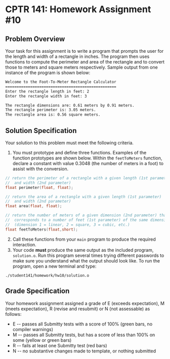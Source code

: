 # CPTR 141: Homework Assignment #10

## Problem Overview

Your task for this assignment is to write a program that prompts the user for the length and width of a rectangle in inches.  The program then uses functions to compute the perimeter and area of the rectangle and to convert those to meters and square meters respectively.  Sample output from one instance of the program is shown below:

```html
Welcome to the Foot-To-Meter Rectangle Calculator
=================================================
Enter the rectangle length in feet: 2
Enter the rectangle width in feet: 3

The rectangle dimensions are: 0.61 meters by 0.91 meters.
The rectangle perimeter is: 3.05 meters.
The rectangle area is: 0.56 square meters.
```

## Solution Specification

Your solution to this problem must meet the following criteria.

1. You must prototype and define three functions.  Examples of the function prototypes are shown below.  Within the `feetToMeters` function, declare a constant with value 0.3048 (the number of meters in a foot) to assist with the conversion.

```c++
// return the perimeter of a rectangle with a given length (1st parameter)
//  and width (2nd parameter)
float perimeter(float, float);

// return the area of a rectangle with a given length (1st parameter) 
//  and width (2nd parameter)
float area(float, float);

// return the number of meters of a given dimension (2nd parameter) that
//  corresponds to a number of feet (1st parameter) of the same dimension
//  (dimension 1 = linear, 2 = square, 3 = cubic, etc.)
float feetToMeters(float,short);
```

2. Call these functions from your ``main`` program to produce the required interaction.
3. Your code **must** produce the same output as the included program, ``solution.o``.  Run this program several times trying different passwords to make sure you understand what the output should look like.  To run the program, open a new terminal and type:

`./student141/homework/hw10/solution.o`

## Grade Specification

Your homework assignment assigned a grade of E (exceeds expectation), M (meets expectation), R (revise and resubmit) or N (not assessable)  as follows:

- E -- passes all Submitty tests with a score of 100% (green bars, no compiler warnings)
- M -- passes all Submitty tests, but has a score of less than 100% on some (yellow or green bars)
- R -- fails at least one Submitty test (red bars)
- N -- no substantive changes made to template, or nothing submitted